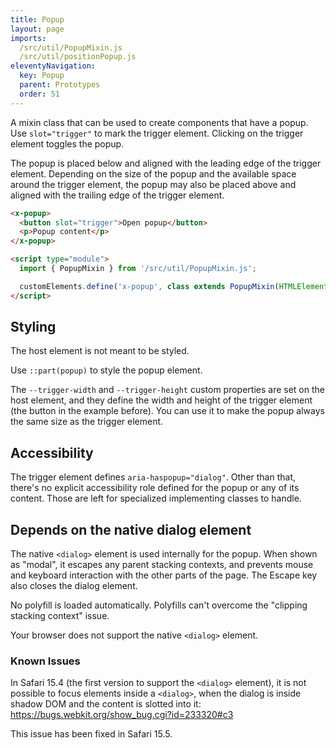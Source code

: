 ```yaml
---
title: Popup
layout: page
imports:
  /src/util/PopupMixin.js
  /src/util/positionPopup.js
eleventyNavigation:
  key: Popup
  parent: Prototypes
  order: 51
---
```


A mixin class that can be used to create components that have a popup. Use `slot="trigger"` to mark the trigger element. Clicking on the trigger element toggles the popup.

The popup is placed below and aligned with the leading edge of the trigger element. Depending on the size of the popup and the available space around the trigger element, the popup may also be placed above and aligned with the trailing edge of the trigger element.

<render-example></render-example>

```html
<x-popup>
  <button slot="trigger">Open popup</button>
  <p>Popup content</p>
</x-popup>

<script type="module">
  import { PopupMixin } from '/src/util/PopupMixin.js';

  customElements.define('x-popup', class extends PopupMixin(HTMLElement) {});
</script>
```

## Styling

The host element is not meant to be styled.

Use `::part(popup)` to style the popup element.
<!-- A margin can be used to make space between the triggering element and the browser viewport. The margin should be uniform, meaning the same value is used for all sides of the popup. -->

The `--trigger-width` and `--trigger-height` custom properties are set on the host element, and they define the width and height of the trigger element (the button in the example before). You can use it to make the popup always the same size as the trigger element.

## Accessibility

The trigger element defines `aria-haspopup="dialog"`. Other than that, there's no explicit accessibility role defined for the popup or any of its content. Those are left for specialized implementing classes to handle.

## Depends on the native dialog element

The native `<dialog>` element is used internally for the popup. When shown as "modal", it escapes any parent stacking contexts, and prevents mouse and keyboard interaction with the other parts of the page. The Escape key also closes the dialog element.

No polyfill is loaded automatically. Polyfills can't overcome the "clipping stacking context" issue.

<p class="dialog-not-supported">Your browser does not support the native <code>&lt;dialog&gt;</code> element.</p>

### Known Issues

In Safari 15.4 (the first version to support the `<dialog>` element), it is not possible to focus elements inside a `<dialog>`, when the dialog is inside shadow DOM and the content is slotted into it: https://bugs.webkit.org/show_bug.cgi?id=233320#c3

This issue has been fixed in Safari 15.5.

<script>
if (typeof HTMLDialogElement !== 'undefined') {
  document.querySelector('.dialog-not-supported').style.display = 'none';
}
</script>

<style>
.dialog-not-supported {
  color: var(--red-600);
}
</style>
